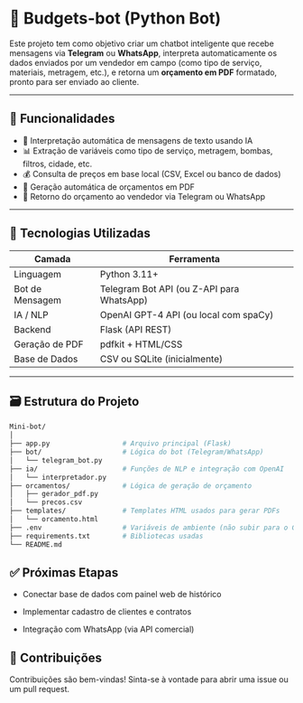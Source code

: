# 🤖 Budgets-bot (Python Bot)

Este projeto tem como objetivo criar um chatbot inteligente que recebe mensagens via **Telegram** ou **WhatsApp**, interpreta automaticamente os dados enviados por um vendedor em campo (como tipo de serviço, materiais, metragem, etc.), e retorna um **orçamento em PDF** formatado, pronto para ser enviado ao cliente.

---

## 📌 Funcionalidades

- 🧠 Interpretação automática de mensagens de texto usando IA
- 📊 Extração de variáveis como tipo de serviço, metragem, bombas, filtros, cidade, etc.
- 💰 Consulta de preços em base local (CSV, Excel ou banco de dados)
- 📄 Geração automática de orçamentos em PDF
- 📩 Retorno do orçamento ao vendedor via Telegram ou WhatsApp

---

## 🔧 Tecnologias Utilizadas

| Camada           | Ferramenta                              |
|------------------|------------------------------------------|
| Linguagem        | Python 3.11+                             |
| Bot de Mensagem  | Telegram Bot API (ou Z-API para WhatsApp)|
| IA / NLP         | OpenAI GPT-4 API (ou local com spaCy)    |
| Backend          | Flask (API REST)                         |
| Geração de PDF   | pdfkit + HTML/CSS                        |
| Base de Dados    | CSV ou SQLite (inicialmente)             |

---

## 🗃 Estrutura do Projeto
```bash
Mini-bot/
│
├── app.py                  # Arquivo principal (Flask)
├── bot/                    # Lógica do bot (Telegram/WhatsApp)
│   └── telegram_bot.py
├── ia/                     # Funções de NLP e integração com OpenAI
│   └── interpretador.py
├── orcamentos/             # Lógica de geração de orçamento
│   ├── gerador_pdf.py
│   └── precos.csv
├── templates/              # Templates HTML usados para gerar PDFs
│   └── orcamento.html
├── .env                    # Variáveis de ambiente (não subir para o Git)
├── requirements.txt        # Bibliotecas usadas
└── README.md
```

## ✅ Próximas Etapas
 - Conectar base de dados com painel web de histórico

 - Implementar cadastro de clientes e contratos

 - Integração com WhatsApp (via API comercial)

## 🤝 Contribuições
Contribuições são bem-vindas! Sinta-se à vontade para abrir uma issue ou um pull request.
